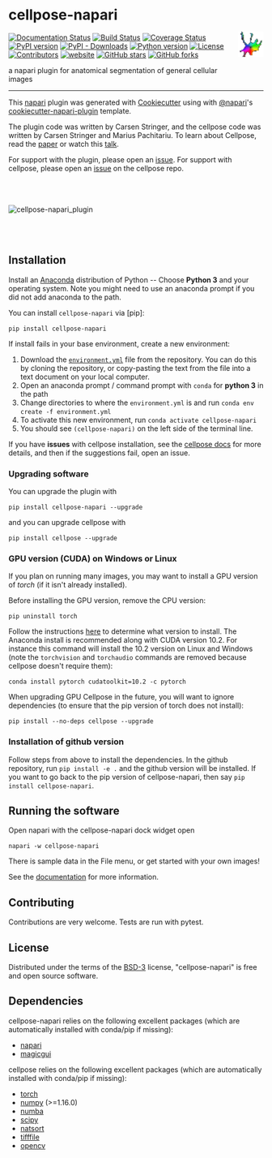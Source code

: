 # cellpose-napari <img src="docs/_static/favicon.ico" width="50" title="cellpose" alt="cellpose" align="right" vspace = "50">

[![Documentation Status](https://readthedocs.org/projects/cellpose-napari/badge/?version=latest)](https://cellpose-napari.readthedocs.io/en/latest/?badge=latest)
[![Build Status](https://travis-ci.org/MouseLand/cellpose-napari.svg?branch=main)](https://travis-ci.org/MouseLand/cellpose)
[![Coverage Status](https://coveralls.io/repos/github/MouseLand/cellpose-napari/badge.svg?branch=main)](https://coveralls.io/github/MouseLand/cellpose-napari?branch=maain)
[![PyPI version](https://badge.fury.io/py/cellpose-napari.svg)](https://badge.fury.io/py/cellpose-napari)
[![PyPI - Downloads](https://img.shields.io/pypi/dm/cellpose-napari)](https://pypistats.org/packages/cellpose-napari)
[![Python version](https://img.shields.io/pypi/pyversions/cellpose-napari)](https://pypistats.org/packages/cellpose-napari)
[![License](https://img.shields.io/pypi/l/cellpose-napari.svg?color=green)](https://github.com/mouseland/cellpose-napari/raw/master/LICENSE)
[![Contributors](https://img.shields.io/github/contributors-anon/MouseLand/cellpose-napari)](https://github.com/MouseLand/cellpose-napari/graphs/contributors)
[![website](https://img.shields.io/website?url=https%3A%2F%2Fwww.cellpose.org)](https://www.cellpose.org)
[![GitHub stars](https://img.shields.io/github/stars/MouseLand/cellpose-napari?style=social)](https://github.com/MouseLand/cellpose-napari/)
[![GitHub forks](https://img.shields.io/github/forks/MouseLand/cellpose-napari?style=social)](https://github.com/MouseLand/cellpose-napari/)

a napari plugin for anatomical segmentation of general cellular images

----------------------------------

This [napari] plugin was generated with [Cookiecutter] using with [@napari]'s [cookiecutter-napari-plugin] template.

The plugin code was written by Carsen Stringer, and the cellpose code was written by Carsen Stringer and Marius Pachitariu. To learn about Cellpose, read the [paper](https://t.co/kBMXmPp3Yn?amp=1) or watch this [talk](https://t.co/JChCsTD0SK?amp=1). 

For support with the plugin, please open an [issue](https://github.com/MouseLand/cellpose-napari/issues). For support with cellpose, please open an [issue](https://github.com/MouseLand/cellpose/issues) on the cellpose repo. 

<img src="docs/_static/napari_main_demo_fast_small" width="400" title="cellpose-napari" alt="cellpose-napari_plugin" vspace = "50">


## Installation

Install an [Anaconda](https://www.anaconda.com/download/) distribution of Python -- Choose **Python 3** and your operating system. Note you might need to use an anaconda prompt if you did not add anaconda to the path. 

You can install `cellpose-napari` via [pip]:

    pip install cellpose-napari

If install fails in your base environment, create a new environment:
1. Download the [`environment.yml`](https://github.com/MouseLand/cellpose-napari/blob/master/environment.yml?raw=true) file from the repository. You can do this by cloning the repository, or copy-pasting the text from the file into a text document on your local computer.
2. Open an anaconda prompt / command prompt with `conda` for **python 3** in the path
3. Change directories to where the `environment.yml` is and run `conda env create -f environment.yml`
4. To activate this new environment, run `conda activate cellpose-napari`
5. You should see `(cellpose-napari)` on the left side of the terminal line. 

If you have **issues** with cellpose installation, see the [cellpose docs](https://cellpose.readthedocs.io/en/latest/installation.html) for more details, and then if the suggestions fail, open an issue.

### Upgrading software

You can upgrade the plugin with
~~~
pip install cellpose-napari --upgrade
~~~

and you can upgrade cellpose with
~~~
pip install cellpose --upgrade
~~~

### GPU version (CUDA) on Windows or Linux

If you plan on running many images, you may want to install a GPU version of *torch* (if it isn't already installed).

Before installing the GPU version, remove the CPU version:
~~~
pip uninstall torch
~~~

Follow the instructions [here](https://pytorch.org/get-started/locally/) to determine what version to install. The Anaconda install is recommended along with CUDA version 10.2. For instance this command will install the 10.2 version on Linux and Windows (note the `torchvision` and `torchaudio` commands are removed because cellpose doesn't require them):

~~~
conda install pytorch cudatoolkit=10.2 -c pytorch
~~~~

When upgrading GPU Cellpose in the future, you will want to ignore dependencies (to ensure that the pip version of torch does not install):
~~~
pip install --no-deps cellpose --upgrade
~~~

### Installation of github version

Follow steps from above to install the dependencies. In the github repository, run `pip install -e .` and the github version will be installed. If you want to go back to the pip version of cellpose-napari, then say `pip install cellpose-napari`.


## Running the software

Open napari with the cellpose-napari dock widget open
```
napari -w cellpose-napari
```

There is sample data in the File menu, or get started with your own images!

See the [documentation](https://cellpose-napari.readthedocs.io/) for more information.

## Contributing

Contributions are very welcome. Tests are run with pytest.

## License

Distributed under the terms of the [BSD-3] license,
"cellpose-napari" is free and open source software.

## Dependencies
cellpose-napari relies on the following excellent packages (which are automatically installed with conda/pip if missing):
- [napari](https://napari.org)
- [magicgui](https://napari.org/magicgui/)

cellpose relies on the following excellent packages (which are automatically installed with conda/pip if missing):
- [torch](https://pytorch.org/)
- [numpy](http://www.numpy.org/) (>=1.16.0)
- [numba](http://numba.pydata.org/numba-doc/latest/user/5minguide.html)
- [scipy](https://www.scipy.org/)
- [natsort](https://natsort.readthedocs.io/en/master/)
- [tifffile](https://pypi.org/project/tifffile/)
- [opencv](https://opencv.org/)


[napari]: https://github.com/napari/napari
[Cookiecutter]: https://github.com/audreyr/cookiecutter
[@napari]: https://github.com/napari
[BSD-3]: http://opensource.org/licenses/BSD-3-Clause
[cookiecutter-napari-plugin]: https://github.com/napari/cookiecutter-napari-plugin

